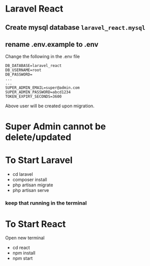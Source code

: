 # Laravel React

## Create mysql database `laravel_react.mysql`

## rename .env.example to .env
Change the following in the .env file
```
DB_DATABASE=laravel_react
DB_USERNAME=root
DB_PASSWORD=
...
...
SUPER_ADMIN_EMAIL=super@admin.com
SUPER_ADMIN_PASSWORD=abcd1234
TOKEN_EXPIRY_SECONDS=3600
```
Above user will be created upon migration.
# Super Admin cannot be delete/updated

# To Start Laravel
- cd laravel
- composer install
- php artisan migrate
- php artisan serve
### keep that running in the terminal

# To Start React
Open new terminal
- cd react
- npm install
- npm start
